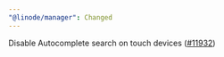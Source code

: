 ```yaml
---
"@linode/manager": Changed
---
```


Disable Autocomplete search on touch devices ([#11932](https://github.com/linode/manager/pull/11932))
